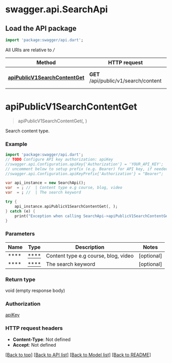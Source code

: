 # swagger.api.SearchApi

## Load the API package
```dart
import 'package:swagger/api.dart';
```

All URIs are relative to */*

Method | HTTP request | Description
------------- | ------------- | -------------
[**apiPublicV1SearchContentGet**](SearchApi.md#apiPublicV1SearchContentGet) | **GET** /api/public/v1/search/content | Search content type.

# **apiPublicV1SearchContentGet**
> apiPublicV1SearchContentGet(, )

Search content type.

### Example
```dart
import 'package:swagger/api.dart';
// TODO Configure API key authorization: apiKey
//swagger.api.Configuration.apiKey{'Authorization'} = 'YOUR_API_KEY';
// uncomment below to setup prefix (e.g. Bearer) for API key, if needed
//swagger.api.Configuration.apiKeyPrefix{'Authorization'} = "Bearer";

var api_instance = new SearchApi();
var  = ; //  | Content type e.g course, blog, video
var  = ; //  | The search keyword

try {
    api_instance.apiPublicV1SearchContentGet(, );
} catch (e) {
    print("Exception when calling SearchApi->apiPublicV1SearchContentGet: $e\n");
}
```

### Parameters

Name | Type | Description  | Notes
------------- | ------------- | ------------- | -------------
 **** | [****](.md)| Content type e.g course, blog, video | [optional] 
 **** | [****](.md)| The search keyword | [optional] 

### Return type

void (empty response body)

### Authorization

[apiKey](../README.md#apiKey)

### HTTP request headers

 - **Content-Type**: Not defined
 - **Accept**: Not defined

[[Back to top]](#) [[Back to API list]](../README.md#documentation-for-api-endpoints) [[Back to Model list]](../README.md#documentation-for-models) [[Back to README]](../README.md)

